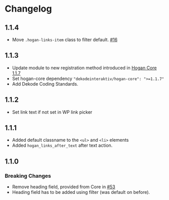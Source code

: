 # Changelog

## 1.1.4
- Move `.hogan-links-item` class to filter default. [#16](https://github.com/DekodeInteraktiv/hogan-links/pull/16)

## 1.1.3
- Update module to new registration method introduced in [Hogan Core 1.1.7](https://github.com/DekodeInteraktiv/hogan-core/releases/tag/1.1.7)
- Set hogan-core dependency `"dekodeinteraktiv/hogan-core": ">=1.1.7"`
- Add Dekode Coding Standards.

## 1.1.2
- Set link text if not set in WP link picker

## 1.1.1
- Added default classname to the `<ul>` and `<li>` elements
- Added `hogan_links_after_text` after text action.

## 1.1.0
### Breaking Changes
- Remove heading field, provided from Core in [#53](https://github.com/DekodeInteraktiv/hogan-core/pull/53)
- Heading field has to be added using filter (was default on before).
